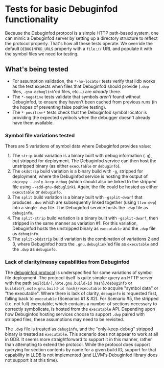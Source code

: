 # Tests for basic Debuginfod functionality

Because the Debuginfod protocol is a simple HTTP path-based system, one can
mimic a Debuginfod server by setting up a directory structure to reflect the
protocol properly. That's how all these tests operate. We override the default
`DEBUGINFOD_URLS` property with a `file://` URL and populate it with the symbol
files we need for testing.

## What's being tested

- For assumption validation, the `*-no-locator` tests verify that lldb works as
  the test expects when files that Debuginfod should provide (`.dwp` files,
  `.gnu.debuglink`'ed files, etc...) are _already_ there.
- The `*-negative` tests validate that symbols _aren't_ found without
  Debuginfod, to ensure they haven't been cached from previous runs (in the
  hopes of preventing false positive testing).
- The `*-positive*` tests check that the Debuginfod symbol locator is providing
  the expected symbols when the debugger doesn't already have them available.

### Symbol file variations tested

There are 5 variations of symbol data where Debuginfod provides value:

1. The `strip` build variation is a binary built with debug information (`-g`),
   but stripped for deployment. The Debuginfod service can then host the
   unstripped binary (as either `executable` or `debuginfo`).
2. The `okdstrip` build variation is a binary build with `-g`, stripped for
   deployment, where the Debuginfod service is hosting the output of
   `objcopy --only-keep-debug` (which should also be linked to the stripped file
   using `--add-gnu-debuglink`). Again, the file could be hosted as either
   `executable` or `debuginfo`.
3. The `split` build variation is a binary built with `-gsplit-dwarf` that
   produces `.dwo` which are subsequently linked together (using `llvm-dwp`)
   into a single `.dwp` file. The Debuginfod service hosts the `.dwp` file as
   `debuginfo`.
4. The `split-strip` build variation is a binary built with `-gsplit-dwarf`,
   then stripped in the same manner as variation #1. For this variation,
   Debuginfod hosts the unstripped binary as `executable` and the `.dwp` file as
   `debuginfo`.
5. The `split-okdstrip` build variation is the combination of variations 2 and
   3, where Debuginfod hosts the `.gnu.debuglink`'ed file as `executable` and
   the `.dwp` as `debuginfo`.

### Lack of clarity/messy capabilities from Debuginfod

The [debuginfod protocol](https://sourceware.org/elfutils/Debuginfod.html) is
underspecified for some variations of symbol file deployment. The protocol
itself is quite simple: query an HTTP server with the path
`buildid/{.note.gnu.build-id hash}/debuginfo` or
`buildid/{.note.gnu.build-id hash}/executable` to acquire "symbol data" or "the
executable". Where there is lack of clarity, `debuginfo` is requested first,
falling back to `executable` (Scenarios #1 & #2). For Scenario #5, the stripped
(i.e. not full) executable, which contains a number of sections necessary to
correctly symbolicate, is hosted from the `executable` API. Depending upon how
Debuginfod hosting services choose to support `.dwp` paired with stripped files,
these assumptions may need to be revisited.

The `.dwp` file is treated as `debuginfo`, and the "only-keep-debug" stripped
binary is treated as `executable`. This scenario does not appear to work at all
in GDB. It seems more straightforward to support it in this manner, rather than
attempting to extend the protocol. While the protocol does support querying for
section contents by name for a given build ID, support for that capability in
LLDB is not implemented (and LLVM's Debuginfod library does not support it at
this time).
